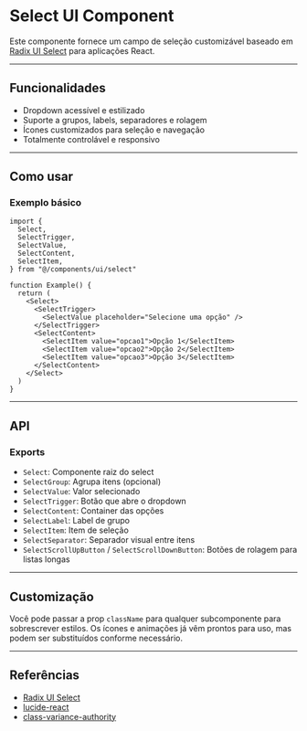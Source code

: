 # Select UI Component

Este componente fornece um campo de seleção customizável baseado em [Radix UI Select](https://www.radix-ui.com/primitives/docs/components/select) para aplicações React.

---

## Funcionalidades

- Dropdown acessível e estilizado
- Suporte a grupos, labels, separadores e rolagem
- Ícones customizados para seleção e navegação
- Totalmente controlável e responsivo

---

## Como usar

### Exemplo básico

```tsx
import {
  Select,
  SelectTrigger,
  SelectValue,
  SelectContent,
  SelectItem,
} from "@/components/ui/select"

function Example() {
  return (
    <Select>
      <SelectTrigger>
        <SelectValue placeholder="Selecione uma opção" />
      </SelectTrigger>
      <SelectContent>
        <SelectItem value="opcao1">Opção 1</SelectItem>
        <SelectItem value="opcao2">Opção 2</SelectItem>
        <SelectItem value="opcao3">Opção 3</SelectItem>
      </SelectContent>
    </Select>
  )
}
```

---

## API

### Exports

- `Select`: Componente raiz do select
- `SelectGroup`: Agrupa itens (opcional)
- `SelectValue`: Valor selecionado
- `SelectTrigger`: Botão que abre o dropdown
- `SelectContent`: Container das opções
- `SelectLabel`: Label de grupo
- `SelectItem`: Item de seleção
- `SelectSeparator`: Separador visual entre itens
- `SelectScrollUpButton` / `SelectScrollDownButton`: Botões de rolagem para listas longas

---

## Customização

Você pode passar a prop `className` para qualquer subcomponente para sobrescrever estilos. Os ícones e animações já vêm prontos para uso, mas podem ser substituídos conforme necessário.

---

## Referências

- [Radix UI Select](https://www.radix-ui.com/primitives/docs/components/select)
- [lucide-react](https://lucide.dev/icons/)
- [class-variance-authority](https://cva.style/docs)